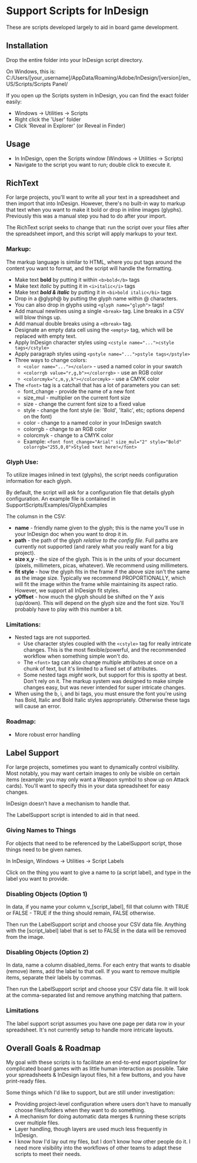 # Support Scripts for InDesign
These are scripts developed largely to aid in board game development.

## Installation
Drop the entire folder into your InDesign script directory.

On Windows, this is:
C:/Users/[your_username]/AppData/Roaming/Adobe/InDesign/[version]/en_US/Scripts/Scripts Panel/

If you open up the Scripts system in InDesign, you can find the exact folder easily:
- Windows -> Utilities -> Scripts
- Right click the 'User' folder
- Click 'Reveal in Explorer' (or Reveal in Finder)

## Usage
- In InDesign, open the Scripts window (Windows -> Utilities -> Scripts)
- Navigate to the script you want to run; double click to execute it.

## RichText
For large projects, you'll want to write all your text in a spreadsheet and then import
that into InDesign. However, there's no built-in way to markup that text when
you want to make it bold or drop in inline images (glyphs). Previously this was a manual step you had to do
after your import.

The RichText script seeks to change that: run the script over your files after
the spreadsheet import, and this script will apply markups to your text.

### Markup:
The markup language is similar to HTML, where you put tags around the content
you want to format, and the script will handle the formatting.

- Make text <b>bold</b> by putting it within `<b>bold</b>` tags
- Make text <i>italic</i> by putting it in `<i>italic</i>` tags
- Make text <b><i>bold & italic</i></b> by putting it in `<bi>bold italic</bi>` tags
- Drop in a @glyph@ by putting the glyph name within @ characters.
- You can also drop in glyphs using `<glyph name="glyph">` tags!
- Add manual newlines using a single `<break>` tag. Line breaks in a CSV will blow things up.
- Add manual double breaks using a `<dbreak>` tag.
- Designate an empty data cell using the `<empty>` tag, which will be replaced with empty text.
- Apply InDesign character styles using `<cstyle name="...">cstyle tags</cstyle>`
- Apply paragraph styles using `<pstyle name="...">pstyle tags</pstyle>`
- Three ways to change colors:
	- `<color name="..."></color>` - used a named color in your swatch
	- `<colorrgb value="r,g,b"></colorrgb>` - use an RGB color
	- `<colorcmyk="c,m,y,k"></colorcmyk>` - use a CMYK color
- The `<font>` tag is a catchall that has a lot of parameters you can set:
	- font_change - provide the name of a new font
	- size_mul - multiplier on the current font size
	- size - change the current font size to a fixed value
	- style - change the font style (ie: 'Bold', 'Italic', etc; options depend on the font)
	- color - change to a named color in your InDesign swatch
	- colorrgb - change to an RGB color
	- colorcmyk - change to a CMYK color
	- Example: `<font font_change="Arial" size_mul="2" style="Bold" colorrgb="255,0,0">Styled text here!</font>`

### Glyph Use:
To utilize images inlined in text (glyphs), the script needs configuration information for each glyph.

By default, the script will ask for a configuration file that details glyph configuration.
An example file is contained in SupportScripts/Examples/GlyphExamples

The columsn in the CSV:
- <b>name</b> - friendly name given to the glyph; this is the name you'll use in your InDesign doc when you want to drop it in.
- <b>path</b> - the path of the glyph *relative to the config file*. Full paths are currently not supported (and rarely what you really want for a big project).
- <b>size x,y</b> - the size of the glyph. This is in the units of your document (pixels, millimeters, picas, whatever). We recommend using millimeters.
- <b>fit style</b> - how the glyph fits in the frame if the above size isn't the same as the image size. Typically we recommend PROPORTIONALLY, which will fit the image within the frame while maintaining its aspect ratio. However, we support all InDesign fit styles.
- <b>yOffset</b> - how much the glyph should be shifted on the Y axis (up/down). This will depend on the glyph size and the font size. You'll probably have to play with this number a bit. 

### Limitations:
- Nested tags are not supported.
	- Use character styles coupled with the `<cstyle>` tag for really intricate changes. This is the most flexible/powerful, and the recommended workflow when something simple won't do.
	- The `<font>` tag can also change multiple attributes at once on a chunk of text, but it's limited to a fixed set of attributes.
	- Some nested tags *might* work, but support for this is spotty at best. Don't rely on it. The markup system was designed to make simple changes easy, but was never intended for super intricate changes.
- When using the b, i, and bi tags, you must ensure the font you're using has Bold, Italic and Bold Italic styles appropriately. Otherwise these tags will cause an error.

### Roadmap:
- More robust error handling

## Label Support
For large projects, sometimes you want to dynamically control visibility.
Most notably, you may want certain images to only be visible on certain items (example: you may
only want a Weapon symbol to show up on Attack cards). You'll want to specify this in
your data spreadsheet for easy changes.

InDesign doesn't have a mechanism to handle that.

The LabelSupport script is intended to aid in that need.

### Giving Names to Things
For objects that need to be referenced by the LabelSupport script,
those things need to be given names.

In InDesign, Windows -> Utilities -> Script Labels

Click on the thing you want to give a name to (a script label), and type
in the label you want to provide.

### Disabling Objects (Option 1)
In data, if you name your column v_[script_label], fill that column
with TRUE or FALSE - TRUE if the thing should remain, FALSE otherwise.

Then run the LabelSupport script and choose your CSV data file. Anything with the [script_label] label
that is set to FALSE in the data will be removed from the image.

### Disabling Objects (Option 2)
In data, name a column disabled_items.
For each entry that wants to disable (remove) items, add the label to that cell.
If you want to remove multiple items, separate their labels by commas.

Then run the LabelSupport script and choose your CSV data file. It will look at the comma-separated list
and remove anything matching that pattern.

### Limitations
The label support script assumes you have one page per data row in your spreadsheet.
It's not currently setup to handle more intricate layouts. 

## Overall Goals & Roadmap
My goal with these scripts is to facilitate an end-to-end export pipeline for
complicated board games with as little human interaction as possible. Take your
spreadsheets & InDesign layout files, hit a few buttons, and you have print-ready files.

Some things which I'd like to support, but are still under investigation:
- Providing project-level configuration where users don't have to manually choose files/folders when they want to do something.
- A mechanism for doing automatic data merges & running these scripts over multiple files.
- Layer handling, though layers are used much less frequently in InDesign.
- I know how I'd lay out my files, but I don't know how other people do it. I need more visibility into the workflows of other teams to adapt these scripts to meet their needs.